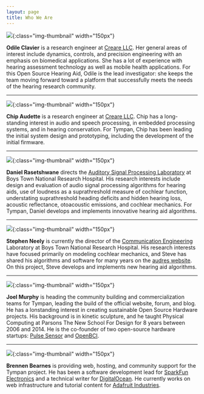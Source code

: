 ```yaml
---
layout: page
title: Who We Are
---
```


![](/img/people/odile_clavier.jpg){:class="img-thumbnail" width="150px"}

**Odile Clavier** is a research engineer at [Creare LLC](http://www.creare.com/).  Her general areas of
interest include dynamics, controls, and precision engineering with an emphasis
on biomedical applications.  She has a lot of experience with hearing
assessment technology as well as mobile health applications.  For this Open
Source Hearing Aid, Odile is the lead investigator: she keeps the team moving
forward toward a platform that successfully meets the needs of the hearing
research community.

----

![](/img/people/chip_audette.jpg){:class="img-thumbnail" width="150px"}

**Chip Audette** is a research engineer at [Creare LLC](http://www.creare.com/).  Chip has a
long-standing interest in audio and speech processing, in embedded processing
systems, and in hearing conservation.  For Tympan, Chip has been leading the
initial system design and prototyping, including the development of the initial
firmware.

----

![](/img/people/daniel_rasetshwane.jpg){:class="img-thumbnail" width="150px"}

**Daniel Rasetshwane** directs the [Auditory Signal Processing Laboratory](https://www.boystownhospital.org/research/HearingResearch/Pages/Auditory-Signal-Processing-Laboratory.aspx) at
Boys Town National Research Hospital. His research interests include design and
evaluation of audio signal processing algorithms for hearing aids, use of
loudness as a suprathreshold measure of cochlear function, understating
suprathreshold heading deficits and hidden hearing loss, acoustic reflectance,
otoacoustic emissions, and cochlear mechanics. For Tympan, Daniel develops and
implements innovative hearing aid algorithms.

----

![](/img/people/stephen_neely.jpg){:class="img-thumbnail" width="150px"}

**Stephen Neely** is currently the director of the [Communication Engineering](https://www.boystownhospital.org/research/HearingResearch/Pages/CommunicationEngineering.aspx)
Laboratory at Boys Town National Research Hospital. His research interests have
focused primarily on modeling cochlear mechanics, and Steve has shared his
algorithms and software for many years on the [audres
website](http://audres.org/). On this project, Steve develops and implements
new hearing aid algorithms.

----

![](/img/people/joel_murphy.jpg){:class="img-thumbnail" width="150px"}

**Joel Murphy** is heading the community building and commercialization teams for Tympan, leading the build of the official website, forum, and blog.  He has a lonstanding interest in creating sustainable Open Source Hardware projects. His background is in kinetic sculpture, and he taught Physical Computing at Parsons The New School For Design for 8 years between 2006 and 2014. He is the co-founder of two open-source hardware startups: [Pulse Sensor](http://www.pulsesensor.com) and [OpenBCI](http://openbci.com).

----

![](/img/people/brennen_bearnes.jpg){:class="img-thumbnail" width="150px"}

**Brennen Bearnes** is providing web, hosting, and community support for the Tympan project.  He has been a software development lead for [SparkFun Electronics](https://www.sparkfun.com) and a technical writer for [DigitalOcean](https://www.digitalocean.com).  He currently works on web infrastructure and tutorial content for [Adafruit Industries](https://www.adafruit.com).
 

